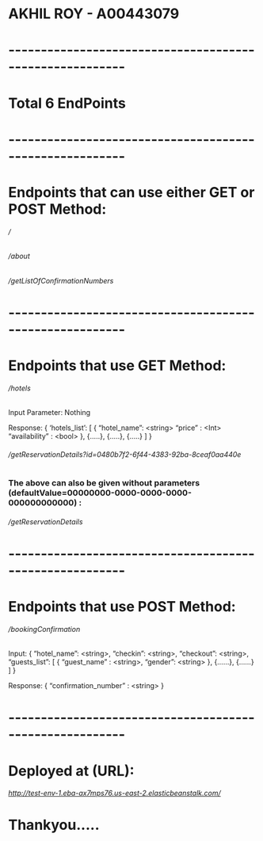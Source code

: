 # AKHIL ROY - A00443079
# 
# --------------------------------------------------------
# Total 6 EndPoints
# 
# --------------------------------------------------------
# Endpoints that can use either GET or POST Method:
###### /
###### /about
###### /getListOfConfirmationNumbers
# 
# --------------------------------------------------------
# Endpoints that use GET Method:
###### /hotels

Input Parameter: Nothing

Response:
{
‘hotels_list’: [
{ “hotel_name”: &lt;string&gt;
“price” : &lt;Int&gt;
“availability” : &lt;bool&gt;
},
{…..},
{…..},
{…..}
]
}

###### /getReservationDetails?id=0480b7f2-6f44-4383-92ba-8ceaf0aa440e
# 
### The above can also be given without parameters (defaultValue=00000000-0000-0000-0000-000000000000) :
###### /getReservationDetails
# 
# --------------------------------------------------------
# Endpoints that use POST Method:
###### /bookingConfirmation

Input:
{ “hotel_name”: &lt;string&gt;,
“checkin”: &lt;string&gt;,
“checkout”: &lt;string&gt;,
“guests_list”: [
{ “guest_name” : &lt;string&gt;,
“gender”: &lt;string&gt;
},
{……},
{……}
]
}

Response:
{
“confirmation_number” : &lt;string&gt;
}
# --------------------------------------------------------
# Deployed at (URL):
###### http://test-env-1.eba-ax7mps76.us-east-2.elasticbeanstalk.com/
# 
# Thankyou.....
